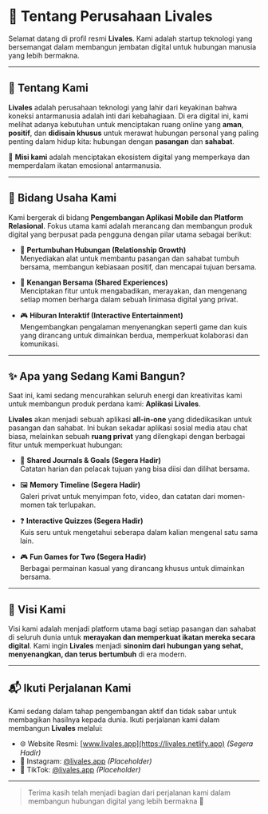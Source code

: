 # 🚀 Tentang Perusahaan Livales

Selamat datang di profil resmi **Livales**. Kami adalah startup teknologi yang bersemangat dalam membangun jembatan digital untuk hubungan manusia yang lebih bermakna.

---

## 🏢 Tentang Kami

**Livales** adalah perusahaan teknologi yang lahir dari keyakinan bahwa koneksi antarmanusia adalah inti dari kebahagiaan. Di era digital ini, kami melihat adanya kebutuhan untuk menciptakan ruang online yang **aman**, **positif**, dan **didisain khusus** untuk merawat hubungan personal yang paling penting dalam hidup kita: hubungan dengan **pasangan** dan **sahabat**.

🎯 **Misi kami** adalah menciptakan ekosistem digital yang memperkaya dan memperdalam ikatan emosional antarmanusia.

---

## 🎯 Bidang Usaha Kami

Kami bergerak di bidang **Pengembangan Aplikasi Mobile dan Platform Relasional**. Fokus utama kami adalah merancang dan membangun produk digital yang berpusat pada pengguna dengan pilar utama sebagai berikut:

- 🌱 **Pertumbuhan Hubungan (Relationship Growth)**  
  Menyediakan alat untuk membantu pasangan dan sahabat tumbuh bersama, membangun kebiasaan positif, dan mencapai tujuan bersama.

- 📸 **Kenangan Bersama (Shared Experiences)**  
  Menciptakan fitur untuk mengabadikan, merayakan, dan mengenang setiap momen berharga dalam sebuah linimasa digital yang privat.

- 🎮 **Hiburan Interaktif (Interactive Entertainment)**  
  Mengembangkan pengalaman menyenangkan seperti game dan kuis yang dirancang untuk dimainkan berdua, memperkuat kolaborasi dan komunikasi.

---

## ✨ Apa yang Sedang Kami Bangun?

Saat ini, kami sedang mencurahkan seluruh energi dan kreativitas kami untuk membangun produk perdana kami: **Aplikasi Livales**.

**Livales** akan menjadi sebuah aplikasi **all-in-one** yang didedikasikan untuk pasangan dan sahabat. Ini bukan sekadar aplikasi sosial media atau chat biasa, melainkan sebuah **ruang privat** yang dilengkapi dengan berbagai fitur untuk memperkuat hubungan:

- 📔 **Shared Journals & Goals (Segera Hadir)**  
  Catatan harian dan pelacak tujuan yang bisa diisi dan dilihat bersama.

- 🖼️ **Memory Timeline (Segera Hadir)**  
  Galeri privat untuk menyimpan foto, video, dan catatan dari momen-momen tak terlupakan.

- ❓ **Interactive Quizzes (Segera Hadir)**  
  Kuis seru untuk mengetahui seberapa dalam kalian mengenal satu sama lain.

- 🎮 **Fun Games for Two (Segera Hadir)**  
  Berbagai permainan kasual yang dirancang khusus untuk dimainkan bersama.

---

## 🔭 Visi Kami

Visi kami adalah menjadi platform utama bagi setiap pasangan dan sahabat di seluruh dunia untuk **merayakan dan memperkuat ikatan mereka secara digital**. Kami ingin **Livales** menjadi **sinonim dari hubungan yang sehat, menyenangkan, dan terus bertumbuh** di era modern.

---

## 📬 Ikuti Perjalanan Kami

Kami sedang dalam tahap pengembangan aktif dan tidak sabar untuk membagikan hasilnya kepada dunia. Ikuti perjalanan kami dalam membangun **Livales** melalui:

- 🌐 Website Resmi: [www.livales.app](https://livales.netlify.app) _(Segera Hadir)_
- 📸 Instagram: [@livales.app](https://www.instagram.com/livales.app) _(Placeholder)_
- 🎵 TikTok: [@livales.app](https://www.tiktok.com/@livales.app) _(Placeholder)_

---

> Terima kasih telah menjadi bagian dari perjalanan kami dalam membangun hubungan digital yang lebih bermakna 💙
